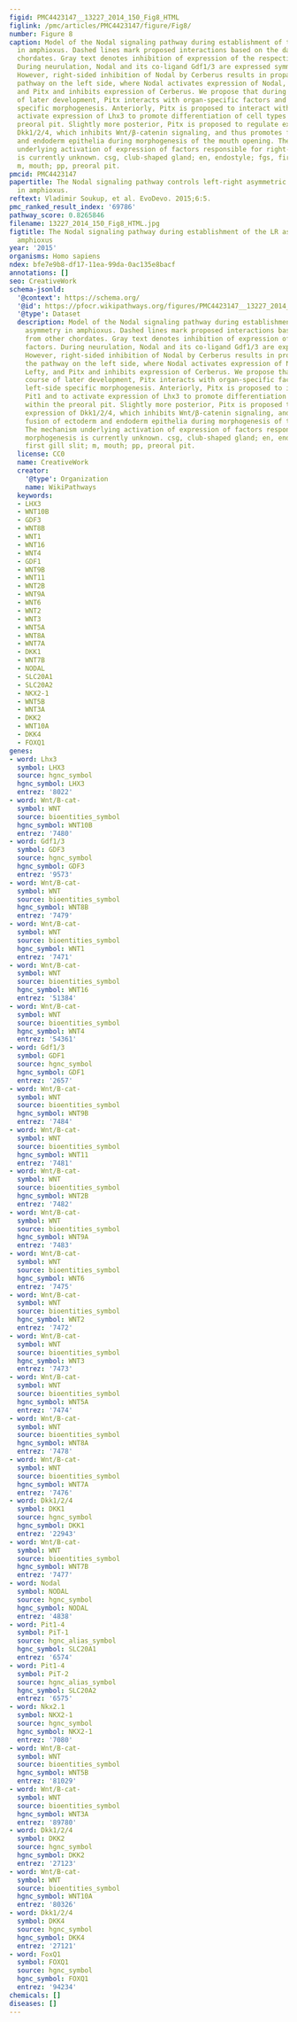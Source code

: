 ```yaml
---
figid: PMC4423147__13227_2014_150_Fig8_HTML
figlink: /pmc/articles/PMC4423147/figure/Fig8/
number: Figure 8
caption: Model of the Nodal signaling pathway during establishment of the LR asymmetry
  in amphioxus. Dashed lines mark proposed interactions based on the data from other
  chordates. Gray text denotes inhibition of expression of the respective factors.
  During neurulation, Nodal and its co-ligand Gdf1/3 are expressed symmetrically.
  However, right-sided inhibition of Nodal by Cerberus results in propagation of the
  pathway on the left side, where Nodal activates expression of Nodal, Gdf1/3, Lefty,
  and Pitx and inhibits expression of Cerberus. We propose that during the course
  of later development, Pitx interacts with organ-specific factors and promotes left-side
  specific morphogenesis. Anteriorly, Pitx is proposed to interact with Pit1 and to
  activate expression of Lhx3 to promote differentiation of cell types within the
  preoral pit. Slightly more posterior, Pitx is proposed to regulate expression of
  Dkk1/2/4, which inhibits Wnt/β-catenin signaling, and thus promotes fusion of ectoderm
  and endoderm epithelia during morphogenesis of the mouth opening. The mechanism
  underlying activation of expression of factors responsible for right-sided morphogenesis
  is currently unknown. csg, club-shaped gland; en, endostyle; fgs, first gill slit;
  m, mouth; pp, preoral pit.
pmcid: PMC4423147
papertitle: The Nodal signaling pathway controls left-right asymmetric development
  in amphioxus.
reftext: Vladimir Soukup, et al. EvoDevo. 2015;6:5.
pmc_ranked_result_index: '69786'
pathway_score: 0.8265846
filename: 13227_2014_150_Fig8_HTML.jpg
figtitle: The Nodal signaling pathway during establishment of the LR asymmetry in
  amphioxus
year: '2015'
organisms: Homo sapiens
ndex: bfe7e9b8-df17-11ea-99da-0ac135e8bacf
annotations: []
seo: CreativeWork
schema-jsonld:
  '@context': https://schema.org/
  '@id': https://pfocr.wikipathways.org/figures/PMC4423147__13227_2014_150_Fig8_HTML.html
  '@type': Dataset
  description: Model of the Nodal signaling pathway during establishment of the LR
    asymmetry in amphioxus. Dashed lines mark proposed interactions based on the data
    from other chordates. Gray text denotes inhibition of expression of the respective
    factors. During neurulation, Nodal and its co-ligand Gdf1/3 are expressed symmetrically.
    However, right-sided inhibition of Nodal by Cerberus results in propagation of
    the pathway on the left side, where Nodal activates expression of Nodal, Gdf1/3,
    Lefty, and Pitx and inhibits expression of Cerberus. We propose that during the
    course of later development, Pitx interacts with organ-specific factors and promotes
    left-side specific morphogenesis. Anteriorly, Pitx is proposed to interact with
    Pit1 and to activate expression of Lhx3 to promote differentiation of cell types
    within the preoral pit. Slightly more posterior, Pitx is proposed to regulate
    expression of Dkk1/2/4, which inhibits Wnt/β-catenin signaling, and thus promotes
    fusion of ectoderm and endoderm epithelia during morphogenesis of the mouth opening.
    The mechanism underlying activation of expression of factors responsible for right-sided
    morphogenesis is currently unknown. csg, club-shaped gland; en, endostyle; fgs,
    first gill slit; m, mouth; pp, preoral pit.
  license: CC0
  name: CreativeWork
  creator:
    '@type': Organization
    name: WikiPathways
  keywords:
  - LHX3
  - WNT10B
  - GDF3
  - WNT8B
  - WNT1
  - WNT16
  - WNT4
  - GDF1
  - WNT9B
  - WNT11
  - WNT2B
  - WNT9A
  - WNT6
  - WNT2
  - WNT3
  - WNT5A
  - WNT8A
  - WNT7A
  - DKK1
  - WNT7B
  - NODAL
  - SLC20A1
  - SLC20A2
  - NKX2-1
  - WNT5B
  - WNT3A
  - DKK2
  - WNT10A
  - DKK4
  - FOXQ1
genes:
- word: Lhx3
  symbol: LHX3
  source: hgnc_symbol
  hgnc_symbol: LHX3
  entrez: '8022'
- word: Wnt/B-cat-
  symbol: WNT
  source: bioentities_symbol
  hgnc_symbol: WNT10B
  entrez: '7480'
- word: Gdf1/3
  symbol: GDF3
  source: hgnc_symbol
  hgnc_symbol: GDF3
  entrez: '9573'
- word: Wnt/B-cat-
  symbol: WNT
  source: bioentities_symbol
  hgnc_symbol: WNT8B
  entrez: '7479'
- word: Wnt/B-cat-
  symbol: WNT
  source: bioentities_symbol
  hgnc_symbol: WNT1
  entrez: '7471'
- word: Wnt/B-cat-
  symbol: WNT
  source: bioentities_symbol
  hgnc_symbol: WNT16
  entrez: '51384'
- word: Wnt/B-cat-
  symbol: WNT
  source: bioentities_symbol
  hgnc_symbol: WNT4
  entrez: '54361'
- word: Gdf1/3
  symbol: GDF1
  source: hgnc_symbol
  hgnc_symbol: GDF1
  entrez: '2657'
- word: Wnt/B-cat-
  symbol: WNT
  source: bioentities_symbol
  hgnc_symbol: WNT9B
  entrez: '7484'
- word: Wnt/B-cat-
  symbol: WNT
  source: bioentities_symbol
  hgnc_symbol: WNT11
  entrez: '7481'
- word: Wnt/B-cat-
  symbol: WNT
  source: bioentities_symbol
  hgnc_symbol: WNT2B
  entrez: '7482'
- word: Wnt/B-cat-
  symbol: WNT
  source: bioentities_symbol
  hgnc_symbol: WNT9A
  entrez: '7483'
- word: Wnt/B-cat-
  symbol: WNT
  source: bioentities_symbol
  hgnc_symbol: WNT6
  entrez: '7475'
- word: Wnt/B-cat-
  symbol: WNT
  source: bioentities_symbol
  hgnc_symbol: WNT2
  entrez: '7472'
- word: Wnt/B-cat-
  symbol: WNT
  source: bioentities_symbol
  hgnc_symbol: WNT3
  entrez: '7473'
- word: Wnt/B-cat-
  symbol: WNT
  source: bioentities_symbol
  hgnc_symbol: WNT5A
  entrez: '7474'
- word: Wnt/B-cat-
  symbol: WNT
  source: bioentities_symbol
  hgnc_symbol: WNT8A
  entrez: '7478'
- word: Wnt/B-cat-
  symbol: WNT
  source: bioentities_symbol
  hgnc_symbol: WNT7A
  entrez: '7476'
- word: Dkk1/2/4
  symbol: DKK1
  source: hgnc_symbol
  hgnc_symbol: DKK1
  entrez: '22943'
- word: Wnt/B-cat-
  symbol: WNT
  source: bioentities_symbol
  hgnc_symbol: WNT7B
  entrez: '7477'
- word: Nodal
  symbol: NODAL
  source: hgnc_symbol
  hgnc_symbol: NODAL
  entrez: '4838'
- word: Pit1-4
  symbol: PiT-1
  source: hgnc_alias_symbol
  hgnc_symbol: SLC20A1
  entrez: '6574'
- word: Pit1-4
  symbol: PiT-2
  source: hgnc_alias_symbol
  hgnc_symbol: SLC20A2
  entrez: '6575'
- word: Nkx2.1
  symbol: NKX2-1
  source: hgnc_symbol
  hgnc_symbol: NKX2-1
  entrez: '7080'
- word: Wnt/B-cat-
  symbol: WNT
  source: bioentities_symbol
  hgnc_symbol: WNT5B
  entrez: '81029'
- word: Wnt/B-cat-
  symbol: WNT
  source: bioentities_symbol
  hgnc_symbol: WNT3A
  entrez: '89780'
- word: Dkk1/2/4
  symbol: DKK2
  source: hgnc_symbol
  hgnc_symbol: DKK2
  entrez: '27123'
- word: Wnt/B-cat-
  symbol: WNT
  source: bioentities_symbol
  hgnc_symbol: WNT10A
  entrez: '80326'
- word: Dkk1/2/4
  symbol: DKK4
  source: hgnc_symbol
  hgnc_symbol: DKK4
  entrez: '27121'
- word: FoxQ1
  symbol: FOXQ1
  source: hgnc_symbol
  hgnc_symbol: FOXQ1
  entrez: '94234'
chemicals: []
diseases: []
---
```

